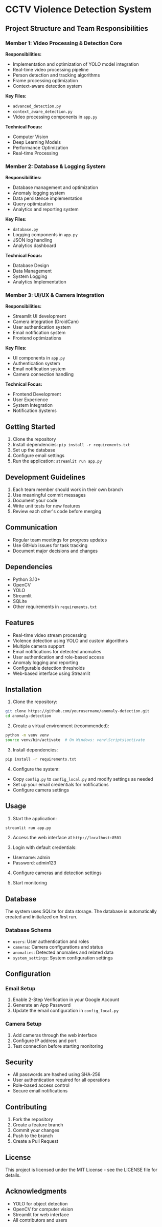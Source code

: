 # CCTV Violence Detection System

## Project Structure and Team Responsibilities

### Member 1: Video Processing & Detection Core
**Responsibilities:**
- Implementation and optimization of YOLO model integration
- Real-time video processing pipeline
- Person detection and tracking algorithms
- Frame processing optimization
- Context-aware detection system

**Key Files:**
- `advanced_detection.py`
- `context_aware_detection.py`
- Video processing components in `app.py`

**Technical Focus:**
- Computer Vision
- Deep Learning Models
- Performance Optimization
- Real-time Processing

### Member 2: Database & Logging System
**Responsibilities:**
- Database management and optimization
- Anomaly logging system
- Data persistence implementation
- Query optimization
- Analytics and reporting system

**Key Files:**
- `database.py`
- Logging components in `app.py`
- JSON log handling
- Analytics dashboard

**Technical Focus:**
- Database Design
- Data Management
- System Logging
- Analytics Implementation

### Member 3: UI/UX & Camera Integration
**Responsibilities:**
- Streamlit UI development
- Camera integration (DroidCam)
- User authentication system
- Email notification system
- Frontend optimizations

**Key Files:**
- UI components in `app.py`
- Authentication system
- Email notification system
- Camera connection handling

**Technical Focus:**
- Frontend Development
- User Experience
- System Integration
- Notification Systems

## Getting Started

1. Clone the repository
2. Install dependencies: `pip install -r requirements.txt`
3. Set up the database
4. Configure email settings
5. Run the application: `streamlit run app.py`

## Development Guidelines

1. Each team member should work in their own branch
2. Use meaningful commit messages
3. Document your code
4. Write unit tests for new features
5. Review each other's code before merging

## Communication

- Regular team meetings for progress updates
- Use GitHub issues for task tracking
- Document major decisions and changes

## Dependencies

- Python 3.10+
- OpenCV
- YOLO
- Streamlit
- SQLite
- Other requirements in `requirements.txt`

## Features

- Real-time video stream processing
- Violence detection using YOLO and custom algorithms
- Multiple camera support
- Email notifications for detected anomalies
- User authentication and role-based access
- Anomaly logging and reporting
- Configurable detection thresholds
- Web-based interface using Streamlit

## Installation

1. Clone the repository:
```bash
git clone https://github.com/yourusername/anomaly-detection.git
cd anomaly-detection
```

2. Create a virtual environment (recommended):
```bash
python -m venv venv
source venv/bin/activate  # On Windows: venv\Scripts\activate
```

3. Install dependencies:
```bash
pip install -r requirements.txt
```

4. Configure the system:
- Copy `config.py` to `config_local.py` and modify settings as needed
- Set up your email credentials for notifications
- Configure camera settings

## Usage

1. Start the application:
```bash
streamlit run app.py
```

2. Access the web interface at `http://localhost:8501`

3. Login with default credentials:
- Username: admin
- Password: admin123

4. Configure cameras and detection settings

5. Start monitoring

## Database

The system uses SQLite for data storage. The database is automatically created and initialized on first run.

### Database Schema

- `users`: User authentication and roles
- `cameras`: Camera configurations and status
- `anomalies`: Detected anomalies and related data
- `system_settings`: System configuration settings

## Configuration

### Email Setup

1. Enable 2-Step Verification in your Google Account
2. Generate an App Password
3. Update the email configuration in `config_local.py`

### Camera Setup

1. Add cameras through the web interface
2. Configure IP address and port
3. Test connection before starting monitoring

## Security

- All passwords are hashed using SHA-256
- User authentication required for all operations
- Role-based access control
- Secure email notifications

## Contributing

1. Fork the repository
2. Create a feature branch
3. Commit your changes
4. Push to the branch
5. Create a Pull Request

## License

This project is licensed under the MIT License - see the LICENSE file for details.

## Acknowledgments

- YOLO for object detection
- OpenCV for computer vision
- Streamlit for web interface
- All contributors and users 